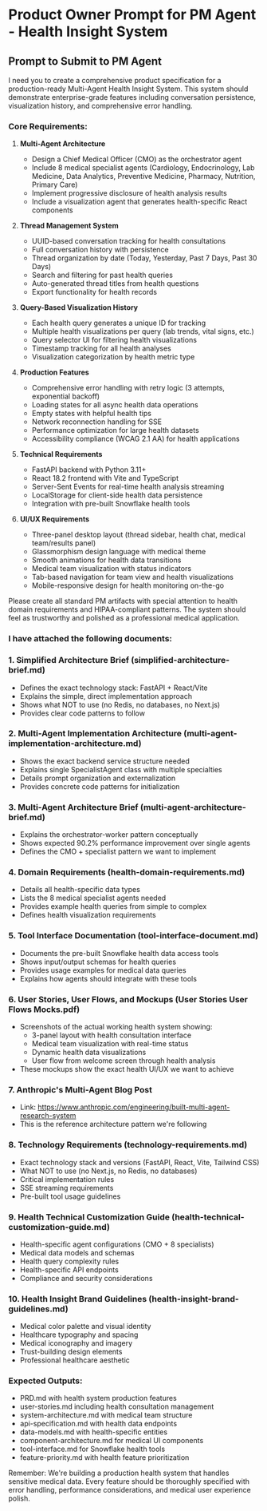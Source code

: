 # Product Owner Prompt for PM Agent - Health Insight System

## Prompt to Submit to PM Agent

I need you to create a comprehensive product specification for a production-ready Multi-Agent Health Insight System. This system should demonstrate enterprise-grade features including conversation persistence, visualization history, and comprehensive error handling.

### Core Requirements:

1. **Multi-Agent Architecture**
   - Design a Chief Medical Officer (CMO) as the orchestrator agent
   - Include 8 medical specialist agents (Cardiology, Endocrinology, Lab Medicine, Data Analytics, Preventive Medicine, Pharmacy, Nutrition, Primary Care)
   - Implement progressive disclosure of health analysis results
   - Include a visualization agent that generates health-specific React components

2. **Thread Management System**
   - UUID-based conversation tracking for health consultations
   - Full conversation history with persistence
   - Thread organization by date (Today, Yesterday, Past 7 Days, Past 30 Days)
   - Search and filtering for past health queries
   - Auto-generated thread titles from health questions
   - Export functionality for health records

3. **Query-Based Visualization History**
   - Each health query generates a unique ID for tracking
   - Multiple health visualizations per query (lab trends, vital signs, etc.)
   - Query selector UI for filtering health visualizations
   - Timestamp tracking for all health analyses
   - Visualization categorization by health metric type

4. **Production Features**
   - Comprehensive error handling with retry logic (3 attempts, exponential backoff)
   - Loading states for all async health data operations
   - Empty states with helpful health tips
   - Network reconnection handling for SSE
   - Performance optimization for large health datasets
   - Accessibility compliance (WCAG 2.1 AA) for health applications

5. **Technical Requirements**
   - FastAPI backend with Python 3.11+
   - React 18.2 frontend with Vite and TypeScript
   - Server-Sent Events for real-time health analysis streaming
   - LocalStorage for client-side health data persistence
   - Integration with pre-built Snowflake health tools

6. **UI/UX Requirements**
   - Three-panel desktop layout (thread sidebar, health chat, medical team/results panel)
   - Glassmorphism design language with medical theme
   - Smooth animations for health data transitions
   - Medical team visualization with status indicators
   - Tab-based navigation for team view and health visualizations
   - Mobile-responsive design for health monitoring on-the-go


Please create all standard PM artifacts with special attention to health domain requirements and HIPAA-compliant patterns. The system should feel as trustworthy and polished as a professional medical application.

### I have attached the following documents:

### 1. **Simplified Architecture Brief** (simplified-architecture-brief.md)
- Defines the exact technology stack: FastAPI + React/Vite
- Explains the simple, direct implementation approach
- Shows what NOT to use (no Redis, no databases, no Next.js)
- Provides clear code patterns to follow

### 2. **Multi-Agent Implementation Architecture** (multi-agent-implementation-architecture.md)
- Shows the exact backend service structure needed
- Explains single SpecialistAgent class with multiple specialties
- Details prompt organization and externalization
- Provides concrete code patterns for initialization

### 3. **Multi-Agent Architecture Brief** (multi-agent-architecture-brief.md)
- Explains the orchestrator-worker pattern conceptually
- Shows expected 90.2% performance improvement over single agents
- Defines the CMO + specialist pattern we want to implement

### 4. **Domain Requirements** (health-domain-requirements.md)
- Details all health-specific data types 
- Lists the 8 medical specialist agents needed
- Provides example health queries from simple to complex
- Defines health visualization requirements

### 5. **Tool Interface Documentation** (tool-interface-document.md)
- Documents the pre-built Snowflake health data access tools
- Shows input/output schemas for health queries
- Provides usage examples for medical data queries
- Explains how agents should integrate with these tools

### 6. **User Stories, User Flows, and Mockups** (User Stories User Flows Mocks.pdf)
- Screenshots of the actual working health system showing:
  - 3-panel layout with health consultation interface
  - Medical team visualization with real-time status
  - Dynamic health data visualizations
  - User flow from welcome screen through health analysis
- These mockups show the exact health UI/UX we want to achieve

### 7. **Anthropic's Multi-Agent Blog Post** 
- Link: https://www.anthropic.com/engineering/built-multi-agent-research-system
- This is the reference architecture pattern we're following

### 8. **Technology Requirements** (technology-requirements.md)
- Exact technology stack and versions (FastAPI, React, Vite, Tailwind CSS)
- What NOT to use (no Next.js, no Redis, no databases)
- Critical implementation rules
- SSE streaming requirements
- Pre-built tool usage guidelines

### 9. **Health Technical Customization Guide** (health-technical-customization-guide.md)
- Health-specific agent configurations (CMO + 8 specialists)
- Medical data models and schemas
- Health query complexity rules
- Health-specific API endpoints
- Compliance and security considerations

### 10. **Health Insight Brand Guidelines** (health-insight-brand-guidelines.md)
- Medical color palette and visual identity
- Healthcare typography and spacing
- Medical iconography and imagery
- Trust-building design elements
- Professional healthcare aesthetic

### Expected Outputs:
- PRD.md with health system production features
- user-stories.md including health consultation management
- system-architecture.md with medical team structure
- api-specification.md with health data endpoints
- data-models.md with health-specific entities
- component-architecture.md for medical UI components
- tool-interface.md for Snowflake health tools
- feature-priority.md with health feature prioritization

Remember: We're building a production health system that handles sensitive medical data. Every feature should be thoroughly specified with error handling, performance considerations, and medical user experience polish.
